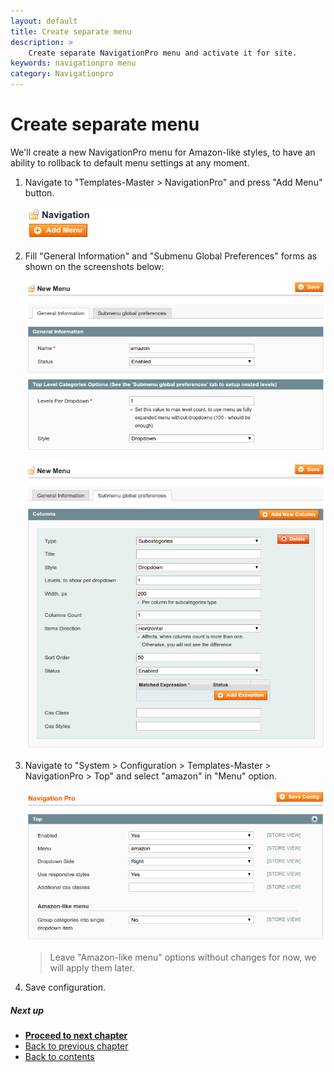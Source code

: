 ```yaml
---
layout: default
title: Create separate menu
description: >
    Create separate NavigationPro menu and activate it for site.
keywords: navigationpro menu
category: Navigationpro
---
```


# Create separate menu

We'll create a new NavigationPro menu for Amazon-like styles, to have an ability
to rollback to default menu settings at any moment.

 1. Navigate to "Templates-Master > NavigationPro" and press "Add Menu" button.

    ![Add menu button](/images/m1/navigationpro/amazon/create-separate-menu/add-menu-button.png)

 2. Fill "General Information" and "Submenu Global Preferences" forms as shown
    on the screenshots below:

    ![General Information](/images/m1/navigationpro/amazon/create-separate-menu/general-information.png)

    ![Submenu Global Preferences](/images/m1/navigationpro/amazon/create-separate-menu/submenu-global-preferences.png)

 3. Navigate to "System > Configuration > Templates-Master > NavigationPro > Top"
    and select "amazon" in "Menu" option.

    ![Submenu Global Preferences](/images/m1/navigationpro/amazon/create-separate-menu/configuration.png)

    > Leave "Amazon-like menu" options without changes for now, we will apply
    > them later.

 4. Save configuration.

##### Next up

 -  [**Proceed to next chapter**](../prepare-dropdown-contents/)
 -  [Back to previous chapter](../prepare-category-structure/)
 -  [Back to contents](../#contents)
